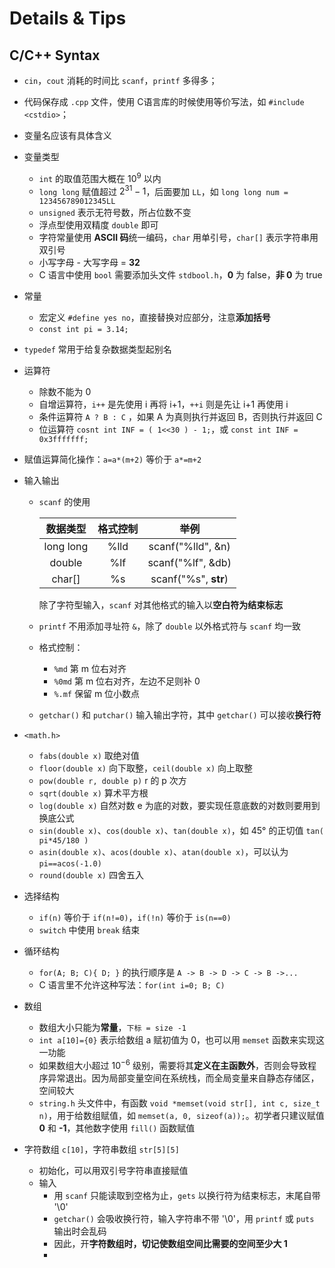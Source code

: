 # Details & Tips

## C/C++ Syntax

- `cin`，`cout` 消耗的时间比 `scanf`，`printf` 多得多；

- 代码保存成 `.cpp` 文件，使用 C语言库的时候使用等价写法，如 `#include <cstdio>`；

- 变量名应该有具体含义

- 变量类型

  - `int` 的取值范围大概在 $10^9$ 以内
  - `long long` 赋值超过 $2^{31}-1$，后面要加 `LL`，如 `long long num = 123456789012345LL`
  - `unsigned` 表示无符号数，所占位数不变
  - 浮点型使用双精度 `double` 即可
  - 字符常量使用 **ASCII 码**统一编码，`char` 用单引号，`char[]` 表示字符串用双引号
  - 小写字母 - 大写字母 = **32**
  - C 语言中使用 `bool` 需要添加头文件 `stdbool.h`，**0** 为 false，**非 0** 为 true

- 常量

  - 宏定义 `#define yes no`，直接替换对应部分，注意**添加括号**
  - `const int pi = 3.14;`

- `typedef` 常用于给复杂数据类型起别名

- 运算符

  - 除数不能为 0
  - 自增运算符，`i++` 是先使用 i 再将 i+1，`++i` 则是先让 i+1 再使用 i
  - 条件运算符 `A ? B : C` ，如果 A 为真则执行并返回 B，否则执行并返回 C
  - 位运算符 `cosnt int INF = ( 1<<30 ) - 1;`，或 `const int INF = 0x3fffffff;`

- 赋值运算简化操作：`a=a*(m+2)` 等价于 `a*=m+2` 

- 输入输出

  - `scanf` 的使用

    | 数据类型  | 格式控制 |         举例         |
    | :-------: | :------: | :------------------: |
    | long long |   %lld   |  scanf("%lld", &n)   |
    |  double   |   %lf    |  scanf("%lf", &db)   |
    |  char[]   |    %s    | scanf("%s", **str**) |

    除了字符型输入，`scanf` 对其他格式的输入以**空白符为结束标志**

  - `printf` 不用添加寻址符 `&`，除了 `double` 以外格式符与 `scanf` 均一致

  - 格式控制：

    - `%md` 第 m 位右对齐
    - `%0md` 第 m 位右对齐，左边不足则补 0
    - `%.mf` 保留 m 位小数点

  - `getchar()` 和 `putchar()` 输入输出字符，其中 `getchar()` 可以接收**换行符**

- `<math.h>`

  - `fabs(double x)` 取绝对值
  - `floor(double x)` 向下取整，`ceil(double x)` 向上取整
  - `pow(double r, double p)` r 的 p 次方
  - `sqrt(double x)` 算术平方根
  - `log(double x)` 自然对数 e 为底的对数，要实现任意底数的对数则要用到换底公式
  - `sin(double x)`、`cos(double x)`、`tan(double x)`，如 45° 的正切值 `tan( pi*45/180 )` 
  - `asin(double x)`、`acos(double x)`、`atan(double x)`，可以认为 `pi==acos(-1.0)` 
  - `round(double x)` 四舍五入
  
- 选择结构

  - `if(n)` 等价于 `if(n!=0)`，`if(!n)` 等价于 `is(n==0)`
  - `switch` 中使用 `break` 结束

- 循环结构

  - `for(A; B; C){ D; }` 的执行顺序是 `A -> B -> D -> C -> B ->...` 
  - C 语言里不允许这种写法：`for(int i=0; B; C)` 

- 数组

  - 数组大小只能为**常量**，`下标 = size -1` 
  - `int a[10]={0}` 表示给数组 a 赋初值为 0，也可以用 `memset` 函数来实现这一功能
  - 如果数组大小超过 $10^{-6}$ 级别，需要将其**定义在主函数外**，否则会导致程序异常退出。因为局部变量空间在系统栈，而全局变量来自静态存储区，空间较大
  - `string.h` 头文件中，有函数 `void *memset(void str[], int c, size_t n)`，用于给数组赋值，如 `memset(a, 0, sizeof(a));`。初学者只建议赋值 **0** 和 **-1**，其他数字使用 `fill()` 函数赋值

- 字符数组 `c[10]`，字符串数组 `str[5][5]` 

  - 初始化，可以用双引号字符串直接赋值
  - 输入
    - 用 `scanf` 只能读取到空格为止，`gets` 以换行符为结束标志，末尾自带 '\0'
    - `getchar()` 会吸收换行符，输入字符串不带 '\0'，用 `printf` 或 `puts` 输出时会乱码
    - 因此，开**字符数组时，切记使数组空间比需要的空间至少大 1** 
    - 

















